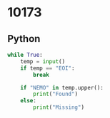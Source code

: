 # 10173

## Python

```python
while True:
    temp = input()
    if temp == "EOI":
        break

    if "NEMO" in temp.upper():
        print("Found")
    else:
        print("Missing")

```
